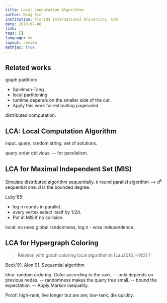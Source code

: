 ```yaml
---
title: Local Computation Algorithms
author: Ning Xie
institution: Florida International University, USA
date: 2013-07-08
link: 
tags: []
language: en
layout: review
mathjax: true
---
```


## Related works

graph partition:

   * Spielman-Tang
   * local partitioning
   * runtime depends on the smaller side of the cut.  
   * Apply this work for estimating pagerankd

distributed computation.

## LCA: Local Computation Algorithm

input. query. random string. set of solutions.

query order oblivious.
-- for parallelism.

## LCA for Maximal Independent Set (MIS)

Simulate distributed algorithm sequentially.
$k$ round parallel algorithm
--> $d^k$ sequential one.
$d$ is the bounded degree.

Luby'85:

   * log n rounds in parallel.
   * every vertex select itself by 1/2d.
   * Put in MIS if no collision.

local: no need global randomness; log n - wise independence.

## LCA for Hypergraph Coloring

> Relation with graph coloring local algorithm in [Lau2013, HW2] ?

Beck'91, Alon'91.
Sequential algorithm

Idea: random ordering.
Color according to the rank.
-- only depends on previous nodes.
-- randomness makes the query tree small.
-- bound the expectation.
-- Apply Markov inequality.

Proof:
high-rank, live longer but are are;
low-rank, die quickly.


